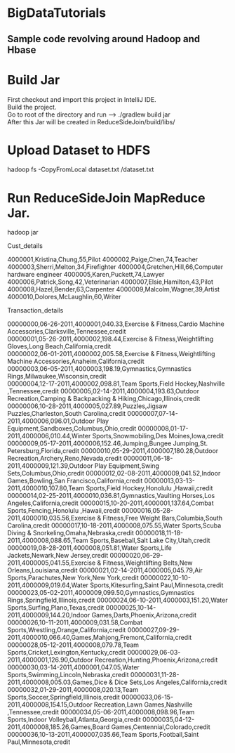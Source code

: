 # BigDataTutorials
## Sample code revolving around Hadoop and Hbase 


# Build Jar
First checkout and import this project in IntelliJ IDE.\
Build the project.\
Go to root of the directory and run --> ./gradlew build jar\
After this Jar will be created in ReduceSideJoin/build/libs/


# Upload Dataset to HDFS
hadoop fs -CopyFromLocal dataset.txt /dataset.txt

# Run ReduceSideJoin MapReduce Jar.
hadoop jar <jarName> <inputDatasetPathAndFile> <outputDirectory>
  
  

Cust_details

4000001,Kristina,Chung,55,Pilot
4000002,Paige,Chen,74,Teacher
4000003,Sherri,Melton,34,Firefighter
4000004,Gretchen,Hill,66,Computer hardware engineer
4000005,Karen,Puckett,74,Lawyer
4000006,Patrick,Song,42,Veterinarian
4000007,Elsie,Hamilton,43,Pilot
4000008,Hazel,Bender,63,Carpenter
4000009,Malcolm,Wagner,39,Artist
4000010,Dolores,McLaughlin,60,Writer

Transaction_details

00000000,06-26-2011,4000001,040.33,Exercise & Fitness,Cardio Machine Accessories,Clarksville,Tennessee,credit \
00000001,05-26-2011,4000002,198.44,Exercise & Fitness,Weightlifting Gloves,Long Beach,California,credit \
00000002,06-01-2011,4000002,005.58,Exercise & Fitness,Weightlifting Machine Accessories,Anaheim,California,credit \
00000003,06-05-2011,4000003,198.19,Gymnastics,Gymnastics Rings,Milwaukee,Wisconsin,credit\
00000004,12-17-2011,4000002,098.81,Team Sports,Field Hockey,Nashville  ,Tennessee,credit
00000005,02-14-2011,4000004,193.63,Outdoor Recreation,Camping & Backpacking & Hiking,Chicago,Illinois,credit
00000006,10-28-2011,4000005,027.89,Puzzles,Jigsaw Puzzles,Charleston,South Carolina,credit
00000007,07-14-2011,4000006,096.01,Outdoor Play Equipment,Sandboxes,Columbus,Ohio,credit
00000008,01-17-2011,4000006,010.44,Winter Sports,Snowmobiling,Des Moines,Iowa,credit
00000009,05-17-2011,4000006,152.46,Jumping,Bungee Jumping,St. Petersburg,Florida,credit
00000010,05-29-2011,4000007,180.28,Outdoor Recreation,Archery,Reno,Nevada,credit
00000011,06-18-2011,4000009,121.39,Outdoor Play Equipment,Swing Sets,Columbus,Ohio,credit
00000012,02-08-2011,4000009,041.52,Indoor Games,Bowling,San Francisco,California,credit
00000013,03-13-2011,4000010,107.80,Team Sports,Field Hockey,Honolulu  ,Hawaii,credit
00000014,02-25-2011,4000010,036.81,Gymnastics,Vaulting Horses,Los Angeles,California,credit
00000015,10-20-2011,4000001,137.64,Combat Sports,Fencing,Honolulu  ,Hawaii,credit
00000016,05-28-2011,4000010,035.56,Exercise & Fitness,Free Weight Bars,Columbia,South Carolina,credit
00000017,10-18-2011,4000008,075.55,Water Sports,Scuba Diving & Snorkeling,Omaha,Nebraska,credit
00000018,11-18-2011,4000008,088.65,Team Sports,Baseball,Salt Lake City,Utah,credit
00000019,08-28-2011,4000008,051.81,Water Sports,Life Jackets,Newark,New Jersey,credit
00000020,06-29-2011,4000005,041.55,Exercise & Fitness,Weightlifting Belts,New Orleans,Louisiana,credit
00000021,02-14-2011,4000005,045.79,Air Sports,Parachutes,New York,New York,credit
00000022,10-10-2011,4000009,019.64,Water Sports,Kitesurfing,Saint Paul,Minnesota,credit
00000023,05-02-2011,4000009,099.50,Gymnastics,Gymnastics Rings,Springfield,Illinois,credit
00000024,06-10-2011,4000003,151.20,Water Sports,Surfing,Plano,Texas,credit
00000025,10-14-2011,4000009,144.20,Indoor Games,Darts,Phoenix,Arizona,credit
00000026,10-11-2011,4000009,031.58,Combat Sports,Wrestling,Orange,California,credit
00000027,09-29-2011,4000010,066.40,Games,Mahjong,Fremont,California,credit
00000028,05-12-2011,4000008,079.78,Team Sports,Cricket,Lexington,Kentucky,credit
00000029,06-03-2011,4000001,126.90,Outdoor Recreation,Hunting,Phoenix,Arizona,credit
00000030,03-14-2011,4000001,047.05,Water Sports,Swimming,Lincoln,Nebraska,credit
00000031,11-28-2011,4000008,005.03,Games,Dice & Dice Sets,Los Angeles,California,credit
00000032,01-29-2011,4000008,020.13,Team Sports,Soccer,Springfield,Illinois,credit
00000033,06-15-2011,4000008,154.15,Outdoor Recreation,Lawn Games,Nashville  ,Tennessee,credit
00000034,05-06-2011,4000008,098.96,Team Sports,Indoor Volleyball,Atlanta,Georgia,credit
00000035,04-12-2011,4000008,185.26,Games,Board Games,Centennial,Colorado,credit
00000036,10-13-2011,4000007,035.66,Team Sports,Football,Saint Paul,Minnesota,credit
